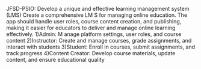 JFSD-PSIO: Develop a unique and effective learning management system (LMS)
Create a comprehensive LM S for managing online education. The app should handle user
roles, course content creation, and publishing, making it easier for educators to deliver and
manage online learning effectively.
1)Admin: M anage platform settings, user roles, and course content
2)Instructor: Create and manage courses, grade assignments, and interact with students
3)Student: Enroll in courses, submit assignments, and track progress
4)Content Creator: Develop course materials, update content, and ensure educational
quality
